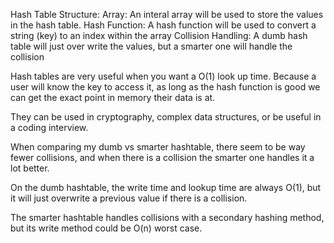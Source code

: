 Hash Table Structure:
Array: An interal array will be used to store the values in the hash table.
Hash Function: A hash function will be used to convert a string (key) to an index within the array
Collision Handling: A dumb hash table will just over write the values, but a smarter one will handle the collision

Hash tables are very useful when you want a O(1) look up time. Because a user will know the key to access it, as long as the hash function is good we can get the exact point in memory their data is at.

They can be used in cryptography, complex data structures, or be useful in a coding interview.

When comparing my dumb vs smarter hashtable, there seem to be way fewer collisions, and when there is a collision the smarter one handles it a lot better.

On the dumb hashtable, the write time and lookup time are always O(1), but it will just overwrite a previous value if there is a collision.

The smarter hashtable handles collisions with a secondary hashing method, but its write method could be O(n) worst case.
